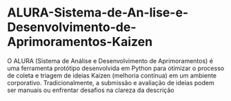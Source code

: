 # ALURA-Sistema-de-An-lise-e-Desenvolvimento-de-Aprimoramentos-Kaizen
O ALURA (Sistema de Análise e Desenvolvimento de Aprimoramentos) é uma ferramenta protótipo desenvolvida em Python para otimizar o processo de coleta e triagem de ideias Kaizen (melhoria contínua) em um ambiente corporativo. Tradicionalmente, a submissão e avaliação de ideias podem ser manuais ou enfrentar desafios na clareza da descrição 

